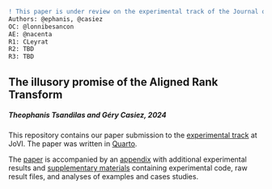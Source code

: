```diff
! This paper is under review on the experimental track of the Journal of Visualization and Interaction.
Authors: @ephanis, @casiez
OC: @lonnibesancon
AE: @nacenta
R1: CLeyrat
R2: TBD
R3: TBD
```

## The illusory promise of the Aligned Rank Transform

##### Theophanis Tsandilas and Géry Casiez, 2024

This repository contains our paper submission to the [experimental track](https://www.journalovi.org/submit.html#experimental)
at JoVI. The paper was written in [Quarto](https://quarto.org/). 

The [paper](https://www.journalovi.org/2024-tsandilas-ranktransforms) is accompanied by an [appendix](https://www.journalovi.org/2024-tsandilas-ranktransforms/appendix.html) with additional experimental results and [supplementary materials](https://github.com/journalovi/2024-tsandilas-ranktransforms/tree/main/supplementary) containing experimental code, raw result files, and analyses of examples and cases studies. 
